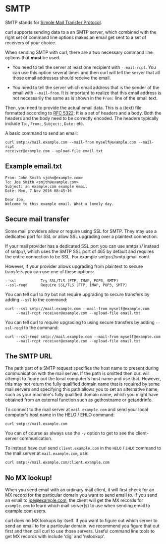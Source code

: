 # SMTP

SMTP stands for [Simple Mail Transfer Protocol](https://en.wikipedia.org/wiki/Simple_Mail_Transfer_Protocol).

curl supports sending data to a an SMTP server, which combined with the right
set of command line options makes an email get sent to a set of receivers of
your choice.

When sending SMTP with curl, there are a two necessary command line options
that **must** be used.

 - You need to tell the server at least one recipient with `--mail-rcpt`. You
   can use this option several times and then curl will tell the server that
   all those email addresses should receive the email.

 - You need to tell the server which email address that is the sender of the
   email with `--mail-from`. It is important to realize that this email
   address is not necessarily the same as is shown in the `From:` line of the
   email text.

Then, you need to provide the actual email data. This is a (text) file
formatted according to [RFC
5322](https://tools.ietf.org/html/rfc5322.html). It is a set of headers and a
body. Both the headers and the body need to be correctly encoded. The headers
typically include `To:`, `From:`, `Subject:`, `Date:` etc.

A basic command to send an email:

    curl smtp://mail.example.com --mail-from myself@example.com --mail-rcpt
    receiver@example.com --upload-file email.txt

## Example email.txt

    From: John Smith <john@example.com>
    To: Joe Smith <smith@example.com>
    Subject: an example.com example email
    Date: Mon, 7 Nov 2016 08:45:16

    Dear Joe,
    Welcome to this example email. What a lovely day.

## Secure mail transfer

Some mail providers allow or require using SSL for SMTP. They may use a
dedicated port for SSL or allow SSL upgrading over a plaintext connection.

If your mail provider has a dedicated SSL port you can use smtps:// instead of
smtp://, which uses the SMTP SSL port of 465 by default and requires the entire
connection to be SSL. For example smtps://smtp.gmail.com/.

However, if your provider allows upgrading from plaintext to secure transfers
you can use one of these options:

    --ssl           Try SSL/TLS (FTP, IMAP, POP3, SMTP)
    --ssl-reqd      Require SSL/TLS (FTP, IMAP, POP3, SMTP)


You can tell curl to _try_ but not require upgrading to secure transfers by
adding `--ssl` to the command:

    curl --ssl smtp://mail.example.com --mail-from myself@example.com
         --mail-rcpt receiver@example.com --upload-file email.txt

You can tell curl to _require_ upgrading to using secure transfers by adding
`--ssl-reqd` to the command:

    curl --ssl-reqd smtp://mail.example.com --mail-from myself@example.com
         --mail-rcpt receiver@example.com --upload-file email.txt

## The SMTP URL

The path part of a SMTP request specifies the host name to present during
communication with the mail server. If the path is omitted then curl will
attempt to figure out the local computer's host name and use that. However,
this may not return the fully qualified domain name that is required by some
mail servers and specifying this path allows you to set an alternative name,
such as your machine's fully qualified domain name, which you might have
obtained from an external function such as gethostname or getaddrinfo.

To connect to the mail server at `mail.example.com` and send your local
computer's host name in the HELO / EHLO command:

    curl smtp://mail.example.com

You can of course as always use the `-v` option to get to see the
client-server communication.

To instead have curl send `client.example.com` in the `HELO` / `EHLO` command
to the mail server at `mail.example.com`, use:

    curl smtp://mail.example.com/client.example.com

## No MX lookup!

When you send email with an ordinary mail client, it will first check for an
MX record for the particular domain you want to send email to. If you send an
email to joe@example.com, the client will get the MX records for `example.com`
to learn which mail server(s) to use when sending email to example.com users.

curl does no MX lookups by itself. If you want to figure out which server to
send an email to for a particular domain, we recommend you figure that out
first and then call curl to use those servers. Useful command line tools to
get MX records with include 'dig' and 'nslookup'.
